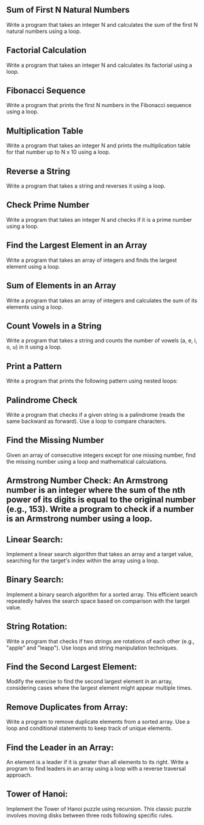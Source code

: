 ## Sum of First N Natural Numbers

Write a program that takes an integer N and calculates the sum of the first N natural numbers using a loop.

## Factorial Calculation

Write a program that takes an integer N and calculates its factorial using a loop.

## Fibonacci Sequence

Write a program that prints the first N numbers in the Fibonacci sequence using a loop.

## Multiplication Table

Write a program that takes an integer N and prints the multiplication table for that number up to N x 10 using a loop.

## Reverse a String

Write a program that takes a string and reverses it using a loop.

## Check Prime Number

Write a program that takes an integer N and checks if it is a prime number using a loop.

## Find the Largest Element in an Array

Write a program that takes an array of integers and finds the largest element using a loop.

## Sum of Elements in an Array

Write a program that takes an array of integers and calculates the sum of its elements using a loop.

## Count Vowels in a String

Write a program that takes a string and counts the number of vowels (a, e, i, o, u) in it using a loop.

## Print a Pattern

Write a program that prints the following pattern using nested loops:

## Palindrome Check

Write a program that checks if a given string is a palindrome (reads the same backward as forward). Use a loop to compare characters.

## Find the Missing Number

Given an array of consecutive integers except for one missing number, find the missing number using a loop and mathematical calculations.

## Armstrong Number Check: An Armstrong number is an integer where the sum of the nth power of its digits is equal to the original number (e.g., 153). Write a program to check if a number is an Armstrong number using a loop.

## Linear Search:

Implement a linear search algorithm that takes an array and a target value, searching for the target's index within the array using a loop.

## Binary Search:

Implement a binary search algorithm for a sorted array. This efficient search repeatedly halves the search space based on comparison with the target value.

## String Rotation:

Write a program that checks if two strings are rotations of each other (e.g., "apple" and "leapp"). Use loops and string manipulation techniques.

## Find the Second Largest Element:

Modify the exercise to find the second largest element in an array, considering cases where the largest element might appear multiple times.

## Remove Duplicates from Array:

Write a program to remove duplicate elements from a sorted array. Use a loop and conditional statements to keep track of unique elements.

## Find the Leader in an Array:

An element is a leader if it is greater than all elements to its right. Write a program to find leaders in an array using a loop with a reverse traversal approach.

## Tower of Hanoi:

Implement the Tower of Hanoi puzzle using recursion. This classic puzzle involves moving disks between three rods following specific rules.
